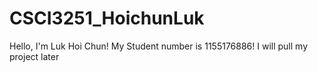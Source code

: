 # CSCI3251_HoichunLuk
Hello, I'm Luk Hoi Chun!
My Student number is 1155176886! I will pull my project later
